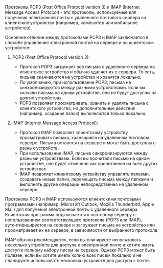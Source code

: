 Протоколы POP3 (Post Office Protocol version 3) и IMAP (Internet Message Access Protocol) - это протоколы, используемые для получения электронной почты с удаленного почтового сервера на клиентское устройство (например, компьютер или мобильное устройство).

Основное отличие между протоколами POP3 и IMAP заключается в способе управления электронной почтой на сервере и на клиентском устройстве:

1. POP3 (Post Office Protocol version 3):
   - Протокол POP3 загружает все письма с удаленного сервера на клиентское устройство и обычно удаляет их с сервера. То есть, письма скачиваются на устройство и хранятся локально.
   - По умолчанию, при использовании POP3, письма не синхронизируются между разными устройствами. Если вы скачали письма на одном устройстве, они не будут доступны на других устройствах.
   - POP3 позволяет просматривать, хранить и удалять письма с клиентского устройства, но дополнительные действия (например, создание папок) выполняются только локально.

2. IMAP (Internet Message Access Protocol):
   - Протокол IMAP позволяет клиентскому устройству просматривать письма, хранящиеся на удаленном почтовом сервере. Письма остаются на сервере и могут быть доступны с разных устройств.
   - При использовании IMAP, письма синхронизируются между разными устройствами. Если вы прочитали письмо на одном устройстве, оно будет отмечено как прочитанное на всех других устройствах.
   - IMAP позволяет клиентскому устройству управлять папками, создавать новые папки, перемещать письма между папками и выполнять другие операции непосредственно на удаленном сервере.

Протоколы POP3 и IMAP используются клиентскими почтовыми программами (например, Microsoft Outlook, Mozilla Thunderbird, Apple Mail) для получения электронной почты с удаленного сервера. Клиентская программа подключается к почтовому серверу с использованием соответствующего протокола (POP3 или IMAP), аутентифицируется на сервере и загружает письма на устройство или просматривает их на сервере, в зависимости от выбранного протокола.

IMAP обычно рекомендуется, если вы планируете использовать несколько устройств для доступа к электронной почте и хотите иметь доступ к полному набору писем на сервере. Однако POP3 может быть полезен, если вы хотите иметь копию всех писем локально и не планируете использовать несколько устройств для доступа к почте.